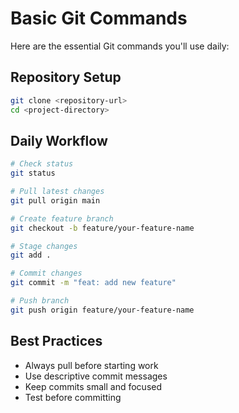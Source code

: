 # Basic Git Commands

Here are the essential Git commands you'll use daily:

## Repository Setup

```bash
git clone <repository-url>
cd <project-directory>
```

## Daily Workflow

```bash
# Check status
git status

# Pull latest changes
git pull origin main

# Create feature branch
git checkout -b feature/your-feature-name

# Stage changes
git add .

# Commit changes
git commit -m "feat: add new feature"

# Push branch
git push origin feature/your-feature-name
```

## Best Practices

- Always pull before starting work
- Use descriptive commit messages
- Keep commits small and focused
- Test before committing
